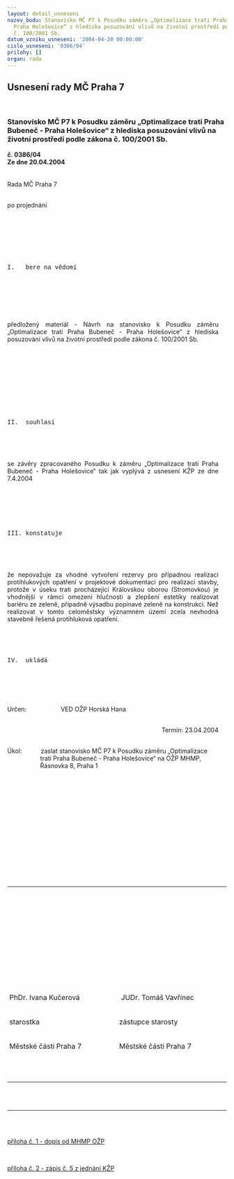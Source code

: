 ```yaml
---
layout: detail_usneseni
nazev_bodu: Stanovisko MČ P7 k Posudku záměru „Optimalizace trati Praha Bubeneč -
  Praha Holešovice“ z hlediska posuzování vlivů na životní prostředí podle zákona
  č. 100/2001 Sb.
datum_vzniku_usneseni: '2004-04-20 00:00:00'
cislo_usneseni: '0386/04'
prilohy: []
organ: rada
---
```

<div id="ucUsn_pList" class="usn">
	<span><h2>Usnesení rady MČ Praha 7 </h2>
<br></span><div class="standBody">
<span><h3>Stanovisko MČ P7 k Posudku záměru „Optimalizace trati Praha Bubeneč - Praha Holešovice“ z hlediska posuzování vlivů na životní prostředí podle zákona č. 100/2001 Sb.</h3></span><div class="center">
		<strong>č. 0386/04</strong><br>
	</div>
<div class="center">
		<strong>Ze dne 20.04.2004</strong><br><br>
	</div>
<div class="Section1">
<br><p class="MsoNormal" style="MARGIN: 0cm 14.1pt 0pt 0cm; tab-stops: 2.0cm">Rada MČ Praha 7<?xml:namespace prefix = o ns = "urn:schemas-microsoft-com:office:office" /><p></p></p>
<br><p class="MsoNormal" style="MARGIN: 0cm 14.1pt 0pt 0cm; tab-stops: 2.0cm">po projednání<p></p></p>
<br><p class="MsoNormal" style="MARGIN: 0cm 14.1pt 0pt 0cm"> <p></p></p>
<br><p class="MsoNormal" style="MARGIN: 0cm 14.1pt 0pt 0cm"> <p></p></p>
<br><p class="MsoNormal" style="MARGIN: 0cm 14.1pt 0pt 0cm"><span style="FONT-FAMILY: 'Courier New'; mso-bidi-font-family: 'Times New Roman'">I.<span style="mso-tab-count: 1">   </span>bere na vědomí</span><p></p></p>
<br><p class="MsoNormal" style="MARGIN: 0cm 14.1pt 0pt 0cm"> <p></p></p>
</div>
<span style="FONT-SIZE: 12pt; FONT-FAMILY: 'Times New Roman'; mso-bidi-font-size: 10.0pt; mso-fareast-font-family: 'Times New Roman'; mso-ansi-language: CS; mso-fareast-language: CS; mso-bidi-language: AR-SA"><br style="PAGE-BREAK-BEFORE: auto; mso-break-type: section-break" clear="all"></span><br><div class="Section2">
<br><p class="MsoNormal" style="MARGIN: 0cm 14.1pt 0pt 0cm; TEXT-ALIGN: justify">předložený materiál - Návrh na stanovisko k Posudku záměru „Optimalizace trati Praha Bubeneč - Praha Holešovice“ z hlediska posuzování vlivů na životní prostředí podle zákona č. 100/2001 Sb.<p></p></p>
<br><p class="MsoNormal" style="MARGIN: 0cm 14.1pt 0pt 0cm; TEXT-ALIGN: justify"> <p></p></p>
<br><p class="MsoNormal" style="MARGIN: 0cm 14.1pt 0pt 0cm; TEXT-ALIGN: justify"> <p></p></p>
<br><p class="MsoNormal" style="MARGIN: 0cm 14.1pt 0pt 0cm; TEXT-ALIGN: justify"> <p></p></p>
<br><p class="MsoNormal" style="MARGIN: 0cm 14.1pt 0pt 0cm; TEXT-ALIGN: justify"><span style="FONT-FAMILY: 'Courier New'; mso-bidi-font-family: 'Times New Roman'">II.<span style="mso-tab-count: 1">  </span>souhlasí <p></p></span></p>
<br><p class="MsoNormal" style="MARGIN: 0cm 14.1pt 0pt 0cm; TEXT-ALIGN: justify"><span style="FONT-FAMILY: 'Courier New'; mso-bidi-font-family: 'Times New Roman'"> <p></p></span></p>
<br><p class="MsoNormal" style="MARGIN: 0cm 14.1pt 0pt 0cm; TEXT-ALIGN: justify">se závěry zpracovaného Posudku k záměru „Optimalizace trati Praha Bubeneč - Praha Holešovice“ tak jak vyplývá z usnesení KŽP ze dne 7.4.2004 <span style="FONT-FAMILY: 'Courier New'; mso-bidi-font-family: 'Times New Roman'"><span style="mso-tab-count: 1">    </span><p></p></span></p>
<br><p class="MsoNormal" style="MARGIN: 0cm 14.1pt 0pt 0cm; TEXT-ALIGN: justify"><br></p>
<p class="MsoNormal" style="MARGIN: 0cm 14.1pt 0pt 0cm; TEXT-ALIGN: justify"><span style="FONT-FAMILY: 'Courier New'; mso-bidi-font-family: 'Times New Roman'"><p></p></span></p>
<span style="FONT-FAMILY: 'Courier New'; mso-bidi-font-family: 'Times New Roman'"> <p></p></span><br><p class="MsoNormal" style="MARGIN: 0cm 14.1pt 0pt 0cm; TEXT-ALIGN: justify"><span style="FONT-FAMILY: 'Courier New'; mso-bidi-font-family: 'Times New Roman'">III.<span style="mso-tab-count: 1"> </span>konstatuje<p></p></span></p>
<br><p class="MsoNormal" style="MARGIN: 0cm 14.1pt 0pt 0cm; TEXT-ALIGN: justify"><span style="FONT-FAMILY: 'Courier New'; mso-bidi-font-family: 'Times New Roman'"> <p></p></span></p>
<br><p class="MsoNormal" style="MARGIN: 0cm 14.1pt 0pt 0cm; TEXT-ALIGN: justify">že nepovažuje za vhodné vytvoření rezervy pro případnou realizaci protihlukových opatření v projektové dokumentaci pro realizaci stavby, protože v úseku trati procházející Královskou oborou (Stromovkou) je vhodnější v rámci omezení hlučnosti a zlepšení estetiky realizovat bariéru ze zeleně, případně výsadbu popínavé zeleně na konstrukci. Než realizovat v tomto celoměstsky významném území zcela nevhodná stavebně řešená protihluková opatření.<p></p></p>
<br><p class="MsoNormal" style="MARGIN: 0cm 14.1pt 0pt 0cm; TEXT-ALIGN: justify"> <p></p></p>
<br><p class="MsoNormal" style="MARGIN: 0cm 14.1pt 0pt 0cm; TEXT-ALIGN: justify"><span style="FONT-FAMILY: 'Courier New'; mso-bidi-font-family: 'Times New Roman'">IV.<span style="mso-tab-count: 1">  </span>ukládá <p></p></span></p>
<br><p class="MsoNormal" style="MARGIN: 0cm 14.1pt 0pt 0cm; TEXT-ALIGN: justify"><span style="FONT-FAMILY: 'Courier New'; mso-bidi-font-family: 'Times New Roman'"> <p></p></span></p>
</div>
<br><div class="Section3">
<br><p class="MsoNormal" style="MARGIN: 0cm 14.1pt 0pt 0cm; tab-stops: 2.0cm">Určen:<span style="mso-tab-count: 1">         </span><span style="mso-bookmark: funkce1"><a name="funkce1"></a>     </span><span style="mso-bookmark: funkce1"></span><span style="mso-tab-count: 1">      </span><span style="mso-bookmark: eadresa1"><a name="eadresa1"></a>VED OŽP Horská Hana</span><span style="mso-bookmark: eadresa1"></span><p></p></p>
<br><p class="MsoNormal" style="MARGIN: 0cm 14.1pt 3pt 0cm; TEXT-ALIGN: right; tab-stops: 2.0cm" align="right">Termín: <span style="mso-bookmark: termin1"><a name="termin1"></a>23.04.2004</span><span style="mso-bookmark: termin1"></span><p></p></p>
<br><p class="MsoNormal" style="MARGIN: 0cm 14.1pt 0pt 2cm; TEXT-INDENT: -2cm; tab-stops: 2.0cm">Úkol:<span style="mso-tab-count: 1">           </span><span style="mso-bookmark: ukol1"><a name="ukol1"></a>zaslat stanovisko MČ P7 k Posudku záměru „Optimalizace trati Praha Bubeneč - Praha Holešovice“ na OŽP MHMP, Řásnovka 8, Praha 1 </span><span style="mso-bookmark: ukol1"></span><p></p></p>
</div>
<span style="FONT-SIZE: 12pt; FONT-FAMILY: 'Times New Roman'; mso-bidi-font-size: 10.0pt; mso-fareast-font-family: 'Times New Roman'; mso-ansi-language: CS; mso-fareast-language: CS; mso-bidi-language: AR-SA"><br style="PAGE-BREAK-BEFORE: auto; mso-break-type: section-break" clear="all"></span><br><div class="Section4">
<br><p class="MsoNormal" style="MARGIN: 0cm 14.1pt 0pt 0cm"><span style="FONT-SIZE: 12pt; FONT-FAMILY: 'Times New Roman'; mso-bidi-font-size: 10.0pt; mso-fareast-font-family: 'Times New Roman'; mso-ansi-language: CS; mso-fareast-language: CS; mso-bidi-language: AR-SA"></span><br></p>
<table style="BORDER-COLLAPSE: collapse; mso-table-layout-alt: fixed; mso-padding-alt: 0cm 3.5pt 0cm 3.5pt" cellspacing="0" cellpadding="0" border="0">
<br><tbody>
<br><tr>
<br><td style="BORDER-RIGHT: #d4d0c8; PADDING-RIGHT: 3.5pt; BORDER-TOP: #d4d0c8; PADDING-LEFT: 3.5pt; PADDING-BOTTOM: 0cm; BORDER-LEFT: #d4d0c8; WIDTH: 258.6pt; PADDING-TOP: 0cm; BORDER-BOTTOM: #d4d0c8; BACKGROUND-COLOR: transparent" valign="top" width="345">
<br><p class="PodpisRada" style="MARGIN: 0cm 0cm 0pt"> <p></p></p>
<br><p class="PodpisRada" style="MARGIN: 0cm 0cm 0pt"><a name="BOT_89"></a><a name="BOT_90"></a><a name="BOT_91"></a> <p></p></p>
<br><p class="PodpisRada" style="MARGIN: 0cm 0cm 0pt"> <p></p></p>
<br><p class="PodpisRada" style="MARGIN: 0cm 0cm 0pt"> <p></p></p>
</td>
<br><td style="BORDER-RIGHT: #d4d0c8; PADDING-RIGHT: 3.5pt; BORDER-TOP: #d4d0c8; PADDING-LEFT: 3.5pt; PADDING-BOTTOM: 0cm; BORDER-LEFT: #d4d0c8; WIDTH: 258.6pt; PADDING-TOP: 0cm; BORDER-BOTTOM: #d4d0c8; BACKGROUND-COLOR: transparent" valign="top" width="345">
<br><p class="PodpisRada" style="MARGIN: 0cm 0cm 0pt"> <p></p></p>
<br><p class="PodpisRada" style="MARGIN: 0cm 0cm 0pt"> <p></p></p>
<br><p class="PodpisRada" style="MARGIN: 0cm 0cm 0pt"> <p></p></p>
<br><p class="PodpisRada" style="MARGIN: 0cm 0cm 0pt"> <p></p></p>
</td>
</tr>
<br><tr>
<br><td style="BORDER-RIGHT: #d4d0c8; PADDING-RIGHT: 3.5pt; BORDER-TOP: #d4d0c8; PADDING-LEFT: 3.5pt; PADDING-BOTTOM: 0cm; BORDER-LEFT: #d4d0c8; WIDTH: 258.6pt; PADDING-TOP: 0cm; BORDER-BOTTOM: #d4d0c8; BACKGROUND-COLOR: transparent" valign="top" width="345">
<br><p class="PodpisRada" style="MARGIN: 0cm 0cm 0pt">PhDr. Ivana Kučerová <p></p></p>
<br><p class="PodpisRada" style="MARGIN: 0cm 0cm 0pt">starostka<p></p></p>
<br><p class="PodpisRada" style="MARGIN: 0cm 0cm 0pt">Městské části Praha 7<p></p></p>
</td>
<br><td style="BORDER-RIGHT: #d4d0c8; PADDING-RIGHT: 3.5pt; BORDER-TOP: #d4d0c8; PADDING-LEFT: 3.5pt; PADDING-BOTTOM: 0cm; BORDER-LEFT: #d4d0c8; WIDTH: 258.6pt; PADDING-TOP: 0cm; BORDER-BOTTOM: #d4d0c8; BACKGROUND-COLOR: transparent" valign="top" width="345">
<br><p class="PodpisRada" style="MARGIN: 0cm 0cm 0pt"><span style="mso-spacerun: yes"> </span>JUDr. Tomáš Vavřinec <p></p></p>
<br><p class="PodpisRada" style="MARGIN: 0cm 0cm 0pt">zástupce starosty<p></p></p>
<br><p class="PodpisRada" style="MARGIN: 0cm 0cm 0pt">Městské části Praha 7<p></p></p>
</td>
</tr>
<br><tr>
<br><td style="BORDER-RIGHT: #d4d0c8; PADDING-RIGHT: 3.5pt; BORDER-TOP: #d4d0c8; PADDING-LEFT: 3.5pt; PADDING-BOTTOM: 0cm; BORDER-LEFT: #d4d0c8; WIDTH: 258.6pt; PADDING-TOP: 0cm; BORDER-BOTTOM: #d4d0c8; BACKGROUND-COLOR: transparent" valign="top" width="345">
<br><p class="PodpisRada" style="MARGIN: 0cm 0cm 0pt"> <p></p></p>
</td>
<br><td style="BORDER-RIGHT: #d4d0c8; PADDING-RIGHT: 3.5pt; BORDER-TOP: #d4d0c8; PADDING-LEFT: 3.5pt; PADDING-BOTTOM: 0cm; BORDER-LEFT: #d4d0c8; WIDTH: 258.6pt; PADDING-TOP: 0cm; BORDER-BOTTOM: #d4d0c8; BACKGROUND-COLOR: transparent" valign="top" width="345">
<br><p class="PodpisRada" style="MARGIN: 0cm 0cm 0pt"> <p></p></p>
</td>
</tr>
</tbody>
</table>
</div>
<br><p class="PodpisRada" style="MARGIN: 0cm 0cm 0pt"><br></p>
<hr>
<br><br><p border><a href="http://www.praha7.cz/zdroj.aspx?typ=4&amp;Id=1347&amp;sh=729899006">příloha č. 1 - dopis od MHMP OŽP</a></p>
<br><p border><a href="http://www.praha7.cz/zdroj.aspx?typ=4&amp;Id=1348&amp;sh=1055492574">příloha č. 2 - zápis č. 5 z jednání KŽP</a></p>
<br><p class="PodpisRada" style="MARGIN: 0cm 0cm 0pt"> <p></p></p>
</div>
</div>